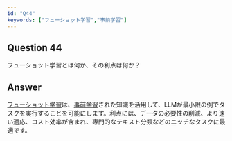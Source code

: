 ```yaml
---
id: "Q44"
keywords: ["フューショット学習","事前学習"]
---
```


## Question 44

フューショット学習とは何か、その利点は何か？

## Answer

[フューショット学習](../keypoints/フューショット学習.md?context=ai)は、[事前学習](../keypoints/事前学習.md?context=ai)された知識を活用して、LLMが最小限の例でタスクを実行することを可能にします。利点には、データの必要性の削減、より速い適応、コスト効率が含まれ、専門的なテキスト分類などのニッチなタスクに最適です。
